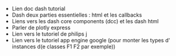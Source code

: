 - Lien doc dash tutorial
- Dash deux parties essentielles : html et les callbacks
- Liens vers les dash core components (dcc) et les dash html
- Parler de plotly express
- Lien vers le tutoriel de philips j
- Lien vers le tutoriel app engine google (pour monter les types d'
  instances d(e classes F1 F2 par exemple))